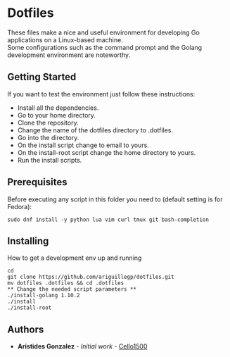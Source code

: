 
# Dotfiles

These files make a nice and useful environment for developing Go applications on a Linux-based machine.  
Some configurations such as the command prompt and the Golang development environment are noteworthy.  


## Getting Started  

If you want to test the environment just follow these instructions:  
* Install all the dependencies.  
* Go to your home directory.  
* Clone the repository.  
* Change the name of the dotfiles directory to .dotfiles.  
* Go into the directory.
* On the install script change to email to yours.
* On the install-root script change the home directory to yours.
* Run the install scripts.  

## Prerequisites  

Before executing any script in this folder you need to (default setting is for Fedora):  

```
sudo dnf install -y python lua vim curl tmux git bash-completion

```
## Installing

How to get a development env up and running

```
cd
git clone https://github.com/ariguillegp/dotfiles.git
mv dotfiles .dotfiles && cd .dotfiles
** Change the needed script parameters **
./install-golang 1.10.2
./install
./install-root
```
## Authors

* **Aristides Gonzalez** - *Initial work* - [Cello1500](https://github.com/cello1500)
